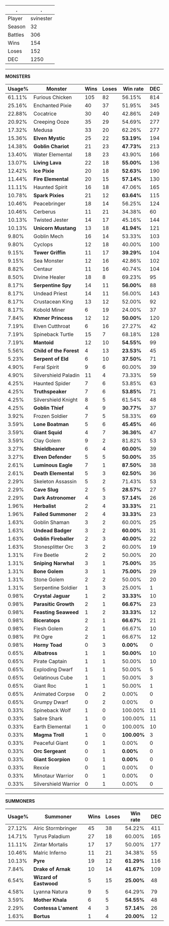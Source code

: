 .|.
|-|-
Player|svinester
Season|32
Battles|306
Wins|154
Loses|152
DEC|1250

---
**MONSTERS**

Usage%|Monster|Wins|Loses|Win rate|DEC|
-|-|-|-|-|-|
61.11%|Furious Chicken|105|82|56.15%|814|
25.16%|Enchanted Pixie|40|37|51.95%|345|
22.88%|Cocatrice|30|40|42.86%|249|
20.92%|Creeping Ooze|35|29|54.69%|277|
17.32%|Medusa|33|20|62.26%|277|
15.36%|**Elven Mystic**|25|22|**53.19%**|194|
14.38%|**Goblin Chariot**|21|23|**47.73%**|213|
13.40%|Water Elemental|18|23|43.90%|166|
13.07%|**Living Lava**|22|18|**55.00%**|136|
12.42%|**Ice Pixie**|20|18|**52.63%**|190|
11.44%|**Fire Elemental**|20|15|**57.14%**|130|
11.11%|Haunted Spirit|16|18|47.06%|165|
10.78%|**Spark Pixies**|21|12|**63.64%**|115|
10.46%|Peacebringer|18|14|56.25%|124|
10.46%|Cerberus|11|21|34.38%|60|
10.13%|Twisted Jester|14|17|45.16%|144|
10.13%|**Unicorn Mustang**|13|18|**41.94%**|121|
9.80%|Goblin Mech|16|14|53.33%|103|
9.80%|Cyclops|12|18|40.00%|100|
9.15%|**Tower Griffin**|11|17|**39.29%**|104|
9.15%|Sea Monster|12|16|42.86%|102|
8.82%|Centaur|11|16|40.74%|104|
8.50%|Divine Healer|18|8|69.23%|95|
8.17%|**Serpentine Spy**|14|11|**56.00%**|88|
8.17%|Undead Priest|14|11|56.00%|143|
8.17%|Crustacean King|13|12|52.00%|92|
8.17%|Kobold Miner|6|19|24.00%|37|
7.84%|**Khmer Princess**|12|12|**50.00%**|120|
7.19%|Elven Cutthroat|6|16|27.27%|42|
7.19%|Spineback Turtle|15|7|68.18%|128|
7.19%|**Mantoid**|12|10|**54.55%**|99|
5.56%|**Child of the Forest**|4|13|**23.53%**|45|
5.23%|**Serpent of Eld**|6|10|**37.50%**|71|
4.90%|Feral Spirit|9|6|60.00%|39|
4.90%|Silvershield Paladin|11|4|73.33%|59|
4.25%|Haunted Spider|7|6|53.85%|63|
4.25%|**Truthspeaker**|7|6|**53.85%**|71|
4.25%|Silvershield Knight|8|5|61.54%|48|
4.25%|**Goblin Thief**|4|9|**30.77%**|37|
3.92%|Frozen Soldier|7|5|58.33%|69|
3.59%|**Lone Boatman**|5|6|**45.45%**|46|
3.59%|**Giant Squid**|4|7|**36.36%**|47|
3.59%|Clay Golem|9|2|81.82%|53|
3.27%|**Shieldbearer**|6|4|**60.00%**|39|
3.27%|**Elven Defender**|5|5|**50.00%**|35|
2.61%|**Luminous Eagle**|7|1|**87.50%**|38|
2.61%|**Death Elemental**|5|3|**62.50%**|36|
2.29%|Skeleton Assassin|5|2|71.43%|53|
2.29%|**Cave Slug**|2|5|**28.57%**|27|
2.29%|**Dark Astronomer**|4|3|**57.14%**|26|
1.96%|**Herbalist**|2|4|**33.33%**|21|
1.96%|**Failed Summoner**|2|4|**33.33%**|23|
1.63%|Goblin Shaman|3|2|60.00%|25|
1.63%|**Undead Badger**|3|2|**60.00%**|31|
1.63%|**Goblin Fireballer**|2|3|**40.00%**|22|
1.63%|Stonesplitter Orc|3|2|60.00%|19|
1.31%|Fire Beetle|2|2|50.00%|20|
1.31%|**Sniping Narwhal**|3|1|**75.00%**|35|
1.31%|**Bone Golem**|3|1|**75.00%**|29|
1.31%|Stone Golem|2|2|50.00%|20|
1.31%|Serpentine Soldier|1|3|25.00%|1|
0.98%|**Crystal Jaguar**|1|2|**33.33%**|10|
0.98%|**Parasitic Growth**|2|1|**66.67%**|23|
0.98%|**Feasting Seaweed**|1|2|**33.33%**|12|
0.98%|**Biceratops**|2|1|**66.67%**|21|
0.98%|Flesh Golem|2|1|66.67%|10|
0.98%|Pit Ogre|2|1|66.67%|12|
0.98%|**Horny Toad**|0|3|**0.00%**|0|
0.65%|**Albatross**|1|1|**50.00%**|10|
0.65%|Pirate Captain|1|1|50.00%|10|
0.65%|Exploding Dwarf|1|1|50.00%|5|
0.65%|Gelatinous Cube|1|1|50.00%|3|
0.65%|Giant Roc|1|1|50.00%|1|
0.65%|Animated Corpse|0|2|0.00%|0|
0.65%|Grumpy Dwarf|0|2|0.00%|0|
0.33%|Spineback Wolf|1|0|100.00%|11|
0.33%|Sabre Shark|1|0|100.00%|11|
0.33%|Earth Elemental|1|0|100.00%|10|
0.33%|**Magma Troll**|1|0|**100.00%**|3|
0.33%|Peaceful Giant|0|1|0.00%|0|
0.33%|**Orc Sergeant**|0|1|**0.00%**|0|
0.33%|**Giant Scorpion**|0|1|**0.00%**|0|
0.33%|Rexxie|0|1|0.00%|0|
0.33%|Minotaur Warrior|0|1|0.00%|0|
0.33%|Silvershield Warrior|0|1|0.00%|0|

---
**SUMMONERS**

Usage%|Summoner|Wins|Loses|Win rate|DEC|
-|-|-|-|-|-|
27.12%|Alric Stormbringer|45|38|54.22%|411|
14.71%|Tyrus Paladium|27|18|60.00%|165|
11.11%|Zintar Mortalis|17|17|50.00%|177|
10.46%|Malric Inferno|11|21|34.38%|55|
10.13%|**Pyre**|19|12|**61.29%**|116|
7.84%|**Drake of Arnak**|10|14|**41.67%**|109|
6.54%|**Wizard of Eastwood**|5|15|**25.00%**|48|
4.58%|Lyanna Natura|9|5|64.29%|79|
3.59%|**Mother Khala**|6|5|**54.55%**|48|
2.29%|**Contessa L'ament**|4|3|**57.14%**|26|
1.63%|**Bortus**|1|4|**20.00%**|12|
